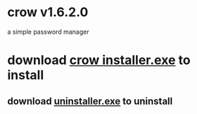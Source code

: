 
# crow v1.6.2.0

a simple password manager

# download [crow installer.exe](https://github.com/lizardwine/crow/raw/main/crow%20installer.exe) to install

## download [uninstaller.exe](https://github.com/lizardwine/crow/raw/1.5.0.0/uninstaller.exe) to uninstall

